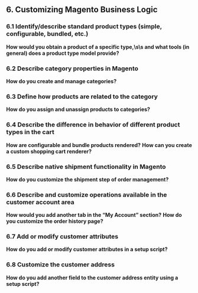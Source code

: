 ## 6. Customizing Magento Business Logic 

### 6.1 Identify/describe standard product types (simple, configurable, bundled, etc.) 
**How would you obtain a product of a specific type,\s\s and what tools (in general) does a product type model provide?**

### 6.2 Describe category properties in Magento 
**How do you create and manage categories?**

### 6.3 Define how products are related to the category 
**How do you assign and unassign products to categories?**

### 6.4 Describe the difference in behavior of different product types in the cart 
**How are configurable and bundle products rendered?**
**How can you create a custom shopping cart renderer?**

### 6.5 Describe native shipment functionality in Magento 
**How do you customize the shipment step of order management?**

### 6.6 Describe and customize operations available in the customer account area 
**How would you add another tab in the “My Account” section?**
**How do you customize the order history page?**

### 6.7 Add or modify customer attributes 
**How do you add or modify customer attributes in a setup script?**

### 6.8 Customize the customer address 
**How do you add another field to the customer address entity using a setup script?**
